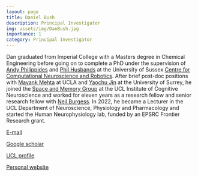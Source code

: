 ```yaml
---
layout: page
title: Daniel Bush
description: Principal Investigator
img: assets/img/DanBush.jpg
importance: 1
category: Principal Investigator
---
```


Dan graduated from Imperial College with a Masters degree in Chemical Engineering before going on to complete a PhD under the supervision of [Andy Philippides](https://profiles.sussex.ac.uk/p23611-andy-philippides) and [Phil Husbands](https://users.sussex.ac.uk/~philh/) at the University of Sussex [Centre for Computational Neuroscience and Robotics](https://www.sussex.ac.uk/ccnr/). After brief post-doc positions with [Mayank Mehta](https://www.physics.ucla.edu/~mayank/) at UCLA and [Yaochu Jin](https://www.surrey.ac.uk/people/yaochu-jin) at the University of Surrey, he joined the [Space and Memory Group](https://www.ucl.ac.uk/icn/research/research-groups/space-memory) at the UCL Institute of Cognitive Neuroscience and worked for eleven years as a research fellow and senior research fellow with [Neil Burgess](https://www.ucl.ac.uk/icn/people/neil-burgess). In 2022, he became a Lecturer in the UCL Department of Neuroscience, Physiology and Pharmacology and started the Human Neurophysiology lab, funded by an EPSRC Frontier Research grant.
  
[E-mail](mailto:drdanielbush@gmail.com)  
  
[Google scholar](https://scholar.google.com/citations?user=mzz-3lEAAAAJ&hl=en)  
  
[UCL profile](https://iris.ucl.ac.uk/iris/browse/profile?upi=DBUSH99)  
  
[Personal website](http://danbush.co.uk/)
